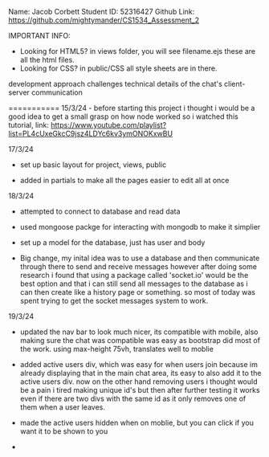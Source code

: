 Name: Jacob Corbett
Student ID: 52316427
Github Link: https://github.com/mightymander/CS1534_Assessment_2

IMPORTANT INFO:
- Looking for HTML5? in views folder, you will see filename.ejs these are all the html files.
- Looking for CSS? in public/CSS all style sheets are in there.


development approach
challenges
technical details of the chat's client-server communication




===========
15/3/24 - before starting this project i thought i would be a good idea to get a small grasp on how node worked so i watched this tutorial, link: https://www.youtube.com/playlist?list=PL4cUxeGkcC9jsz4LDYc6kv3ymONOKxwBU

17/3/24 

- set up basic layout for project, views, public

- added in partials to make all the pages easier to edit all at once

18/3/24

- attempted to connect to database and read data

- used mongoose packge for interacting with mongodb to make it simplier 

- set up a model for the database, just has user and body

- Big change, my inital idea was to use a database and then communicate through there to send and receive messages however after doing some research i found that using a package called 'socket.io' would be the best option and that i can still send all messages to the database as i can then create like a history page or something. so most of today was spent trying to get the socket messages system to work.

19/3/24

- updated the nav bar to look much nicer, its compatible with mobile, also making sure the chat was compatible was easy as bootstrap did most of the work. using max-height 75vh, translates well to moblie

- added active users div, which was easy for when users join because im already displaying that in the main chat area, its easy to also add it to the active users div. now on the other hand removing users i thought would be a pain i tired making unique id's but then after further testing it works even if there are two divs with the same id as it only removes one of them when a user leaves.

- made the active users hidden when on moblie, but you can click if you want it to be shown to you

- 

